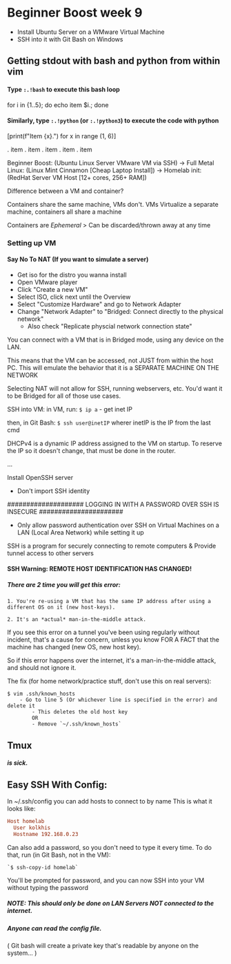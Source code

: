 
# Beginner Boost week 9


* Install Ubuntu Server on a WMware Virtual Machine
* SSH into it with Git Bash on Windows


## Getting stdout with bash and python from within vim

#### Type `:.!bash` to execute this bash loop
for i in {1..5}; do echo item $i.; done

#### Similarly, type `:.!python` (or `:.!python3`) to execute the code with python
[print(f"Item {x}.") for x in range (1, 6)]

. item
. item
. item
. item
. item

Beginner Boost: (Ubuntu Linux Server VMware VM via SSH) ->
        Full Metal Linux: (Linux Mint Cinnamon [Cheap Laptop Install]) ->
                Homelab init: (RedHat Server VM Host [12+ cores, 256+ RAM])

Difference between a VM and container?

Containers share the same machine, VMs don't.
VMs Virtualize a separate machine, containers all share a machine



Containers are *Ephemeral* > Can be discarded/thrown away at any time

### Setting up VM
#### Say No To NAT (If you want to simulate a server)

* Get iso for the distro you wanna install
* Open VMware player
* Click "Create a new VM"
* Select ISO, click next until the Overview
* Select "Customize Hardware" and go to Network Adapter
* Change "Network Adapter" to "Bridged: Connect directly to the physical network"
    - Also check "Replicate physcial network connection state"



You can connect with a VM that is in Bridged mode, using any device on the LAN.



This means that the VM can be accessed, not JUST from within the host PC. This will emulate the
behavior that it is a SEPARATE MACHINE ON THE NETWORK

Selecting NAT will not allow for SSH, running webservers, etc. You'd want it to be Bridged for all
of those use cases.

SSH into VM: in VM, run:
    `$ ip a` - get inet IP

then, in Git Bash:
    `$ ssh user@inetIP` wherer inetIP is the IP from the last cmd


DHCPv4 is a dynamic IP address assigned to the VM on startup. To reserve the IP so it doesn't
change, that must be done in the router.


... 

Install OpenSSH server

- Don't import SSH identity

####################   LOGGING IN WITH A PASSWORD OVER SSH IS INSECURE   ######################

- Only allow password authentication over SSH on Virtual Machines on a 
    LAN (Local Area Network) while setting it up 


SSH is a program for securely connecting to remote computers & Provide tunnel access to other servers


#### SSH Warning: REMOTE HOST IDENTIFICATION HAS CHANGED!

##### There are 2 time you will get this error:

    1. You're re-using a VM that has the same IP address after using a different OS on it (new host-keys).

    2. It's an *actual* man-in-the-middle attack.

If you see this error on a tunnel you've been using regularly without incident, that's a cause for
concern, unless you know FOR A FACT that the machine has changed (new OS, new host key).

So if this error happens over the internet, it's a man-in-the-middle attack, and should not ignore
it.


The fix (for home network/practice stuff, don't use this on real servers):

    $ vim .ssh/known_hosts
        - Go to line 5 (Or whichever line is specified in the error) and delete it
            - This deletes the old host key
            OR
            - Remove `~/.ssh/known_hosts`


##      Tmux
##### is sick.



## Easy SSH With Config:

In ~/.ssh/config you can add hosts to connect to by name
This is what it looks like:

```conf
Host homelab
  User kolkhis
  Hostname 192.168.0.23
```

Can also add a password, so you don't need to type it every time.
To do that, run (in Git Bash, not in the VM):

    `$ ssh-copy-id homelab`

You'll be prompted for password, and you can now SSH into your VM without typing the password

##### NOTE: This should only be done on LAN Servers NOT connected to the internet.
##### Anyone can read the config file.

( Git bash will create a private key that's readable by anyone on the system... )




